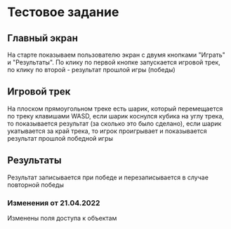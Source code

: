 # Тестовое задание
## Главный экран
На старте показываем пользователю экран с двумя кнопками "Играть" и "Результаты". По клику по первой кнопке запускается игровой трек, по клику по второй - результат прошлой игры (победы)
## Игровой трек
На плоском прямоугольном треке есть шарик, который перемещается по треку клавишами WASD, если шарик коснулся кубика на углу трека, то показывается результат (за сколько это было сделано), если шарик укатывается за край трека, то игрок проигрывает и показывается результат прошлой победной игры
## Результаты
Результат записывается при победе и перезаписывается в случае повторной победы

### Изменения от 21.04.2022

Изменены поля доступа к объектам
